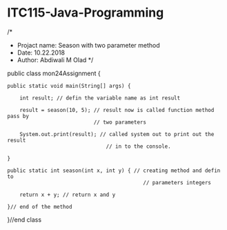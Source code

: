 # ITC115-Java-Programming

/*
 * Projact name: Season with two parameter method
 * Date: 10.22.2018
 * Author: Abdiwali M Olad
 */



public class mon24Assignment {

	public static void main(String[] args) {

		int result; // defin the variable name as int result

		result = season(10, 5); // result now is called function method pass by
								// two parameters

		System.out.print(result); // called system out to print out the result
									// in to the console.

	}

	public static int season(int x, int y) { // creating method and defin to
												// parameters integers

		return x + y; // return x and y

	}// end of the method

}//end class
